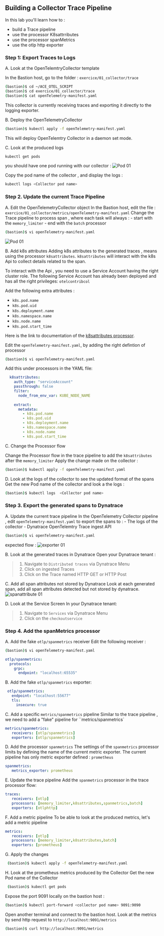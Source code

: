 ## Building a Collector Trace Pipeline
In this lab you'll learn how to :
* build a Trace pipeline
* use the processor K8sattrributes
* use the processor spanMetrics
* use the otlp http exporter

### Step 1: Export Traces to Logs

A. Look at  the OpenTelemtryCollector template

In the Bastion host, go to the folder : `exercice/01_collector/trace`
   ```bash
   (bastion)$ cd ~/ACE_OTEL_SCRIPT
   (bastion)$ cd exercice/01_collector/trace
   (bastion)$ cat openTelemetry-manifest.yaml
   ```
This collector is currently receiving traces and exporting it directly to the logging exporter.

B. Deploy the OpenTelemetryCollector 
   ```bash
   (bastion)$ kubectl apply -f openTelemetry-manifest.yaml
   ```
   This will deploy OpenTelemtry Collector in a daemon set mode.
   
C. Look at the produced logs 
   
   ```bash
   kubectl get pods 
   ```
   you should have one pod running with our collector :
   ![Pod 01](../../../assets/images/pod01.png)

   Copy the pod name of the collector , and display the logs :

   ```bash
   kubectl logs <Collector pod name>
   ```

### Step 2. Update the current Trace Pipeline 

A. Edit the OpenTelemetryCollector object
   In the Bastion host, edit the file  : `exercice/01_collector/metrics/openTelemetry-manifest.yaml`
   Change the Trace pipeline to process span , where each task will always :
      - start with the `memory_limiter`
      - end with the `batch` processor 
   ```bash
   (bastion)$ vi openTelemetry-manifest.yaml
   ```
   ![Pod 01](../../../assets/images/processor_flow.png)
   
B. Add k8s attributes 
   Adding k8s attributes to the generated traces , means using the processor `k8sattributes`.
   `k8sattributes` will interact with the k8s Api to collect details related to the span.
   
   To interact with the Api , you need to use a Service Account having the right cluster role.
   The following Service Account has already been deployed and has all the right privileges: `otelcontribcol`
   
   Add the following extra attributes :
   * `k8s.pod.name`
   * `k8s.pod.uid`
   * `k8s.deployment.name`
   * `k8s.namespace.name`
   * `k8s.node.name`
   * `k8s.pod.start_time`
   
Here is the link to documentation of the [k8sattributes processor](https://pkg.go.dev/github.com/open-telemetry/opentelemetry-collector-contrib/processor/k8sattributesprocessor).
   
 
   Edit the `openTelemetry-manifest.yaml`, by adding the right defintion of processor
   
   ```bash
   (bastion)$ vi openTelemetry-manifest.yaml
   ```

   Add this under processors in the YAML file:
   ```YAML
     k8sattributes:
       auth_type: "serviceAccount"
       passthrough: false
       filter:
         node_from_env_var: KUBE_NODE_NAME
         
       extract:
         metadata:
           - k8s.pod.name
           - k8s.pod.uid
           - k8s.deployment.name
           - k8s.namespace.name
           - k8s.node.name
           - k8s.pod.start_time
   ```
   
   

C. Change the Processor flow
   
   Change the Processor flow in the trace pipeline to add the `k8sattributes` after the `memory_limiter`
   Apply the change made on the collector :
    
   ```bash
   (bastion)$ kubectl apply -f openTelemetry-manifest.yaml
   ```
   
D. Look at the logs of the collector to see the updated format of the spans
   Get the new Pod name of the collector and look a the logs :

   ```bash
   (bastion)$ kubectl logs  <Collector pod name>
   ```

### Step 3. Export the generated spans to Dynatrace

A. Update the current trace pipeline
   In the OpenTelemetry Collector pipeline , edit  `openTelemetry-manifest.yaml` to export the spans to :
      - The logs of the collector
      - Dynatrace OpenTelemtry Trace ingest API

   ```bash
   (bastion)$ vi openTelemetry-manifest.yaml
   ```
   
   expected flow :
   ![exporter 01](../../../assets/images/exporter_flow.png)
   
B. Look at the generated traces in Dynatrace
   Open your Dynatrace tenant :
   > 1. Navigate to `Distributed traces` via Dynatrace Menu 
   > 2. Click on ingested Traces
   > 3. Click on the Trace named HTTP GET or HTTP Post

C. Add all span attributes not stored by Dynatrace
   Look at each generated span, add all span attributes detected but not stored by dynatrace.
   ![spanattribute 01](../../../assets/images/span_attribute.png)
   
D. Look at the Service Screen
   In your Dynatrace tenant: 
   > 1. Navigate to `Services` via Dynatrace Menu 
   > 2. Click on the `checkoutservice`

### Step 4. Add the spanMetrics processor

A. Add the fake  `otlp/spanmetrics` receiver
   Edit the following receiver :
   
   ```bash
   (bastion)$ vi openTelemetry-manifest.yaml
   ```
   
   ```yaml
   otlp/spanmetrics:
     protocols:
       grpc:
         endpoint: "localhost:65535"
   ```

B. Add the fake  `otlp/spanmetrics` exporter:
  ```yaml
   otlp/spanmetrics:
     endpoint: "localhost:55677"
     tls:
       insecure: true
  ```

C. Add a specific  `metrics/spanmetrics` pipeline
   Similar to the trace pipeline , we need to add a "fake" pipeline for ``metrics/spanmetrics`
   
   ```yaml
   metrics/spanmetrics:
      receivers: [otlp/spanmetrics]
      exporters: [otlp/spanmetrics]
   ```
   
D. Add the processor `spanmetrics`
   The settings of the `spanmetrics` processor limits by defining the name of the current metric exporter.
   The current pipeline has only metric exporter defined : `prometheus`
   ```yaml
   spanmetrics:
      metrics_exporter: prometheus
   ```
E. Update the trace pipeline 
   Add the `spanmetrics` processor in the trace processor flow:

   ```yaml
   traces:
      receivers: [otlp]
      processors: [memory_limiter,k8sattributes,spanmetrics,batch]
      exporters: [otlphttp]
   ```

F. Add a metric pipeline
   To be able to look at the produced metrics, let's add a metric pipeline
   
   ```yaml
   metrics:
      receivers: [otlp]
      processors: [memory_limiter,k8sattributes,batch]
      exporters: [prometheus]
   ```
   
G. Apply the changes 

   ```bash
    (bastion)$ kubectl apply -f openTelemetry-manifest.yaml
   ```
   
H. Look at the prometheus metrics produced by the Collector
   Get the new Pod name of the Collector
   
   ```bash
    (bastion)$ kubectl get pods
   ```

   Expose the port 9091 locally on the bastion host :
   
   ```bash
   (bastion)$ kubectl port-forward <collector pod name> 9091:9090
   ```

   Open another terminal and connect to the bastion host.
   Look at the metrics by send http request to `http://localhost:9091/metrics`
   
   ```bash
   (bastion)$ curl http://localhost:9091/metrics
   ```
   
